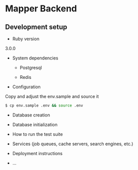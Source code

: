 # Mapper Backend

## Development setup

* Ruby version

3.0.0

* System dependencies

    - Postgresql

    - Redis

* Configuration

Copy and adjust the env.sample and source it

``` bash
$ cp env.sample .env && source .env
```

* Database creation

* Database initialization

* How to run the test suite

* Services (job queues, cache servers, search engines, etc.)

* Deployment instructions

* ...
